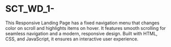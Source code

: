 # SCT_WD_1-
This Responsive Landing Page has a fixed navigation menu that changes color on scroll and highlights items on hover. It features smooth scrolling for seamless navigation and a modern, responsive design. Built with HTML, CSS, and JavaScript, it ensures an interactive user experience.
